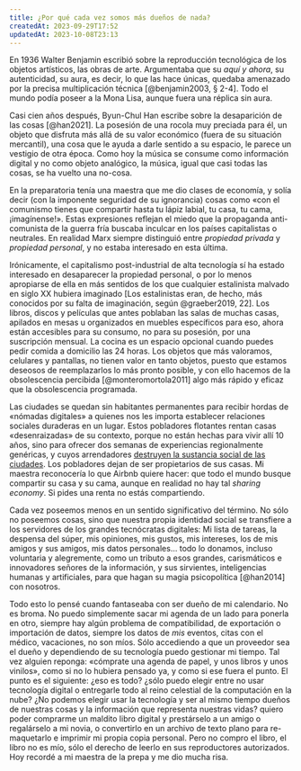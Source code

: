 ```yaml
---
title: ¿Por qué cada vez somos más dueños de nada?
createdAt: 2023-09-29T17:52
updatedAt: 2023-10-08T23:13
---
```

En 1936 Walter Benjamin escribió sobre la reproducción tecnológica de los objetos artísticos, las obras de arte. Argumentaba que su *aquí y ahora*, su autenticidad, su aura, es decir, lo que las hace únicas, quedaba amenazado por la precisa multiplicación técnica [@benjamin2003, § 2-4]. Todo el mundo podía poseer a la Mona Lisa, aunque fuera una réplica sin aura.

Casi cien años después, Byun-Chul Han escribe sobre la desaparición de las cosas [@han2021]. La posesión de una rocola muy preciada para él, un objeto que disfruta más allá de su valor económico (fuera de su situación mercantil), una cosa que le ayuda a darle sentido a su espacio, le parece un vestigio de otra época. Como hoy la música se consume como información digital y no como objeto analógico, la música, igual que casi todas las cosas, se ha vuelto una no-cosa.

En la preparatoria tenía una maestra que me dio clases de economía, y solía decir (con la imponente seguridad de su ignorancia) cosas como «con el comunismo tienes que compartir hasta tu lápiz labial, tu casa, tu cama, ¡imagínense!». Estas expresiones reflejan el miedo que la propaganda anti-comunista de la guerra fría buscaba inculcar en los países capitalistas o neutrales. En realidad Marx siempre distinguió entre *propiedad privada* y *propiedad personal*, y no estaba interesado en esta última.

Irónicamente, el capitalismo post-industrial de alta tecnología sí ha estado interesado en desaparecer la propiedad personal, o por lo menos apropiarse de ella en más sentidos de los que cualquier estalinista malvado en siglo XX hubiera imaginado [Los estalinistas eran, de hecho, más conocidos por su falta de imaginación, según  @graeber2019, 22]. Los libros, discos y películas que antes poblaban las salas de muchas casas, apilados en mesas u organizados en muebles específicos para eso, ahora están accesibles para su consumo, no para su posesión, por una suscripción mensual. La cocina es un espacio opcional cuando puedes pedir comida a domicilio las 24 horas. Los objetos que más valoramos, celulares y pantallas, no tienen valor en tanto objetos, puesto que estamos deseosos de reemplazarlos lo más pronto posible, y con ello hacemos de la obsolescencia percibida [@monteromortola2011] algo más rápido y eficaz que la obsolescencia programada.

Las ciudades se quedan sin habitantes permanentes para recibir hordas de «nómadas digitales» a quienes nos les importa establecer relaciones sociales duraderas en un lugar. Estos pobladores flotantes rentan casas «desenraizadas» de su contexto, porque no están hechas para vivir allí 10 años, sino para ofrecer dos semanas de experiencias regionalmente genéricas, y cuyos arrendadores [destruyen la sustancia social de las ciudades](https://theconversation.com/how-airbnb-is-reshaping-our-cities-63932). Los pobladores dejan de ser propietarios de sus casas. Mi maestra reconocería lo que Airbnb quiere hacer: que todo el mundo busque compartir su casa y su cama, aunque en realidad no hay tal *sharing economy*. Si pides una renta no estás compartiendo.

Cada vez poseemos menos en un sentido significativo del término. No sólo no poseemos cosas, sino que nuestra propia identidad social se transfiere a los servidores de los grandes tecnócratas digitales: Mi lista de tareas, la despensa del súper, mis opiniones, mis gustos, mis intereses, los de mis amigos y sus amigos, mis datos personales... todo lo donamos, incluso voluntaria y alegremente, como un tributo a esos grandes, carismáticos e innovadores señores de la información, y sus sirvientes, inteligencias humanas y artificiales, para que hagan su magia psicopolítica [@han2014] con nosotros.

Todo esto lo pensé cuando fantaseaba con ser dueño de mi calendario. No es broma. No puedo simplemente sacar mi agenda de un lado para ponerla en otro, siempre hay algún problema de compatibilidad, de exportación o importación de datos, siempre los datos de *mis* eventos, citas con el médico, vacaciones, no son míos. Sólo accediendo a que un proveedor sea el dueño y dependiendo de su tecnología puedo gestionar mi tiempo. Tal vez alguien reponga: «cómprate una agenda de papel, y unos libros y unos vinilos», como si no lo hubiera pensado ya, y como si ese fuera el punto. El punto es el siguiente: ¿eso es todo? ¿sólo puedo elegir entre no usar tecnología digital o entregarle todo al reino celestial de la computación en la nube? ¿No podemos elegir usar la tecnología y ser al mismo tiempo dueños de nuestras cosas y la información que representa nuestras vidas? quiero poder comprarme un maldito libro digital y prestárselo a un amigo o regalárselo a mi novia, o convertirlo en un archivo de texto plano para re-maquetarlo e imprimir mi propia copia personal. Pero no compro el libro, el libro no es mío, sólo el derecho de leerlo en sus reproductores autorizados. Hoy recordé a mi maestra de la prepa y me dio mucha risa.

